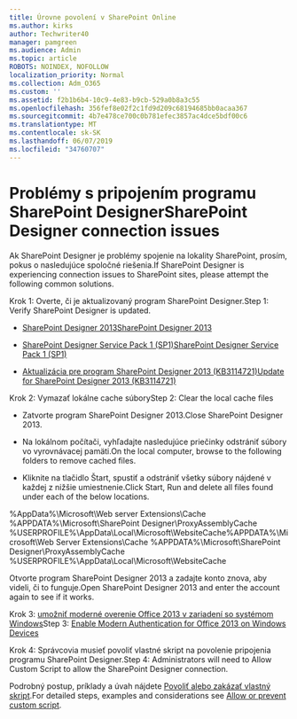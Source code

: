 ```yaml
---
title: Úrovne povolení v SharePoint Online
ms.author: kirks
author: Techwriter40
manager: pamgreen
ms.audience: Admin
ms.topic: article
ROBOTS: NOINDEX, NOFOLLOW
localization_priority: Normal
ms.collection: Adm_O365
ms.custom: ''
ms.assetid: f2b1b6b4-10c9-4e83-b9cb-529a0b8a3c55
ms.openlocfilehash: 356fef8e02f2c1fd9d209c68194685bb0acaa367
ms.sourcegitcommit: 4b7e478ce700c0b781efec3857ac4dce5bdf00c6
ms.translationtype: MT
ms.contentlocale: sk-SK
ms.lasthandoff: 06/07/2019
ms.locfileid: "34760707"
---
```

# <a name="sharepoint-designer-connection-issues"></a><span data-ttu-id="2d22c-102">Problémy s pripojením programu SharePoint Designer</span><span class="sxs-lookup"><span data-stu-id="2d22c-102">SharePoint Designer connection issues</span></span> 

<span data-ttu-id="2d22c-103">Ak SharePoint Designer je problémy spojenie na lokality SharePoint, prosím, pokus o nasledujúce spoločné riešenia.</span><span class="sxs-lookup"><span data-stu-id="2d22c-103">If SharePoint Designer is experiencing connection issues to SharePoint sites, please attempt the following common solutions.</span></span>

<span data-ttu-id="2d22c-104">Krok 1: Overte, či je aktualizovaný program SharePoint Designer.</span><span class="sxs-lookup"><span data-stu-id="2d22c-104">Step 1: Verify SharePoint Designer is updated.</span></span>

- [<span data-ttu-id="2d22c-105">SharePoint Designer 2013</span><span class="sxs-lookup"><span data-stu-id="2d22c-105">SharePoint Designer 2013</span></span>](https://www.microsoft.com/download/details.aspx?id=35491)

- [<span data-ttu-id="2d22c-106">SharePoint Designer Service Pack 1 (SP1)</span><span class="sxs-lookup"><span data-stu-id="2d22c-106">SharePoint Designer Service Pack 1 (SP1)</span></span>](https://support.microsoft.com/help/2817441/description-of-microsoft-sharepoint-designer-2013-service-pack-1-sp1)

- [<span data-ttu-id="2d22c-107">Aktualizácia pre program SharePoint Designer 2013 (KB3114721)</span><span class="sxs-lookup"><span data-stu-id="2d22c-107">Update for SharePoint Designer 2013 (KB3114721)</span></span>](https://support.microsoft.com/help/3114721/august-2-2016-update-for-sharepoint-designer-2013-kb3114721)

<span data-ttu-id="2d22c-108">Krok 2: Vymazať lokálne cache súbory</span><span class="sxs-lookup"><span data-stu-id="2d22c-108">Step 2: Clear the local cache files</span></span>

- <span data-ttu-id="2d22c-109">Zatvorte program SharePoint Designer 2013.</span><span class="sxs-lookup"><span data-stu-id="2d22c-109">Close SharePoint Designer 2013.</span></span>

- <span data-ttu-id="2d22c-110">Na lokálnom počítači, vyhľadajte nasledujúce priečinky odstrániť súbory vo vyrovnávacej pamäti.</span><span class="sxs-lookup"><span data-stu-id="2d22c-110">On the local computer, browse to the following folders to remove cached files.</span></span>

- <span data-ttu-id="2d22c-111">Kliknite na tlačidlo Štart, spustiť a odstrániť všetky súbory nájdené v každej z nižšie umiestnenie.</span><span class="sxs-lookup"><span data-stu-id="2d22c-111">Click Start, Run and delete all files found under each of the below locations.</span></span>

<span data-ttu-id="2d22c-112">%AppData%\Microsoft\Web server Extensions\Cache %APPDATA%\Microsoft\SharePoint Designer\ProxyAssemblyCache %USERPROFILE%\AppData\Local\Microsoft\WebsiteCache</span><span class="sxs-lookup"><span data-stu-id="2d22c-112">%APPDATA%\Microsoft\Web Server Extensions\Cache %APPDATA%\Microsoft\SharePoint Designer\ProxyAssemblyCache %USERPROFILE%\AppData\Local\Microsoft\WebsiteCache</span></span>

<span data-ttu-id="2d22c-113">Otvorte program SharePoint Designer 2013 a zadajte konto znova, aby videli, či to funguje.</span><span class="sxs-lookup"><span data-stu-id="2d22c-113">Open SharePoint Designer 2013 and enter the account again to see if it works.</span></span>

<span data-ttu-id="2d22c-114">Krok 3: [umožniť moderné overenie Office 2013 v zariadení so systémom Windows](https://docs.microsoft.com/office365/admin/security-and-compliance/enable-modern-authentication?redirectSourcePath=/article/Enable-Modern-Authentication-for-Office-2013-on-Windows-devices-7dc1c01a-090f-4971-9677-f1b192d6c910&view=o365-worldwide)</span><span class="sxs-lookup"><span data-stu-id="2d22c-114">Step 3: [Enable Modern Authentication for Office 2013 on Windows Devices](https://docs.microsoft.com/office365/admin/security-and-compliance/enable-modern-authentication?redirectSourcePath=/article/Enable-Modern-Authentication-for-Office-2013-on-Windows-devices-7dc1c01a-090f-4971-9677-f1b192d6c910&view=o365-worldwide)</span></span>

<span data-ttu-id="2d22c-115">Krok 4: Správcovia musieť povoliť vlastné skript na povolenie pripojenia programu SharePoint Designer.</span><span class="sxs-lookup"><span data-stu-id="2d22c-115">Step 4: Administrators will need to Allow Custom Script to allow the SharePoint Designer connection.</span></span>

<span data-ttu-id="2d22c-116">Podrobný postup, príklady a úvah nájdete [Povoliť alebo zakázať vlastný skript](https://docs.microsoft.com/sharepoint/allow-or-prevent-custom-script).</span><span class="sxs-lookup"><span data-stu-id="2d22c-116">For detailed steps, examples and considerations see [Allow or prevent custom script](https://docs.microsoft.com/sharepoint/allow-or-prevent-custom-script).</span></span>


